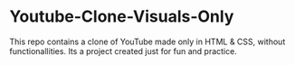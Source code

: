 # Youtube-Clone-Visuals-Only
This repo contains a clone of YouTube made only in HTML &amp; CSS, without functionallities. Its a project created just for fun and practice.
